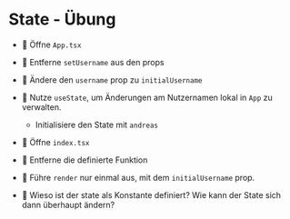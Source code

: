 # State - Übung

- 🧭 Öffne `App.tsx`
- 💪 Entferne `setUsername` aus den props
- 💪 Ändere den `username` prop zu `initialUsername`
- 💪 Nutze `useState`, um Änderungen am Nutzernamen lokal in `App` zu verwalten.
  - Initialisiere den State mit `andreas`
- 🧭 Öffne `index.tsx`
- 💪 Entferne die definierte Funktion
- 💪 Führe `render` nur einmal aus, mit dem `initialUsername` prop.

- 🧠 Wieso ist der state als Konstante definiert? Wie kann der State sich dann überhaupt ändern?
